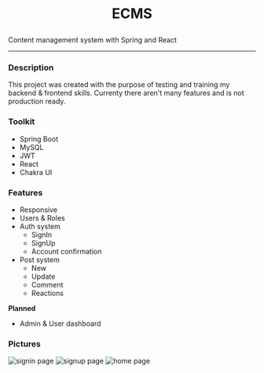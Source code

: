 # <p align="center"> ECMS </p>
Content management system with Spring and React
<hr>

### Description
This project was created with the purpose of testing and training my backend & frontend skills. Currenty there aren't many features and is not production ready.

### Toolkit
- Spring Boot
- MySQL
- JWT
- React
- Chakra UI

### Features
- Responsive
- Users & Roles
- Auth system
  - SignIn
  - SignUp
  - Account confirmation
- Post system
  - New
  - Update
  - Comment
  - Reactions

**Planned**
- Admin & User dashboard

### Pictures

<img src="https://i.imgur.com/yEVGORL.png" alt="signin page">
<img src="https://i.imgur.com/3OMqNoD.png" alt="signup page">
<img src="https://i.imgur.com/6okaCmM.png" alt="home page">
